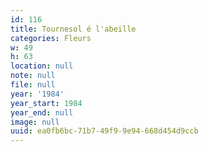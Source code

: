 ```yaml
---
id: 116
title: Tournesol é l'abeille
categories: Fleurs
w: 49
h: 63
location: null
note: null
file: null
year: '1984'
year_start: 1984
year_end: null
image: null
uuid: ea0fb6bc-71b7-49f9-9e94-668d454d9ccb
---
```


